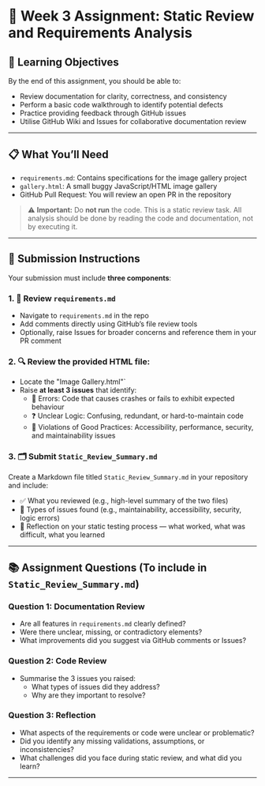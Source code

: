 # 📝 Week 3 Assignment: Static Review and Requirements Analysis

## 🎯 Learning Objectives

By the end of this assignment, you should be able to:

- Review documentation for clarity, correctness, and consistency  
- Perform a basic code walkthrough to identify potential defects  
- Practice providing feedback through GitHub issues  
- Utilise GitHub Wiki and Issues for collaborative documentation review  

---

## 📋 What You’ll Need

- `requirements.md`: Contains specifications for the image gallery project  
- `gallery.html`: A small buggy JavaScript/HTML image gallery  
- GitHub Pull Request: You will review an open PR in the repository  

> ⚠️ **Important:** Do **not run** the code. This is a static review task. All analysis should be done by reading the code and documentation, not by executing it.

---

## 📝 Submission Instructions

Your submission must include **three components**:

### 1. 📄 Review `requirements.md`
- Navigate to `requirements.md` in the repo  
- Add comments directly using GitHub’s file review tools  
- Optionally, raise Issues for broader concerns and reference them in your PR comment  

### 2. 🔍 Review the provided HTML file:
- Locate the "Image Gallery.html"`  
- Raise **at least 3 issues** that identify:
  - 🛑 Errors: Code that causes crashes or fails to exhibit expected behaviour  
  - ❓ Unclear Logic: Confusing, redundant, or hard-to-maintain code  
  - 🚫 Violations of Good Practices: Accessibility, performance, security, and maintainability issues  

### 3. 🗂️ Submit `Static_Review_Summary.md`
Create a Markdown file titled `Static_Review_Summary.md` in your repository and include:

- ✅ What you reviewed (e.g., high-level summary of the two files)  
- 🐛 Types of issues found (e.g., maintainability, accessibility, security, logic errors)  
- 💭 Reflection on your static testing process — what worked, what was difficult, what you learned  

---

## 📚 Assignment Questions (To include in `Static_Review_Summary.md`)

### **Question 1: Documentation Review**
- Are all features in `requirements.md` clearly defined?
- Were there unclear, missing, or contradictory elements?
- What improvements did you suggest via GitHub comments or Issues?

### **Question 2: Code Review**
- Summarise the 3 issues you raised:
  - What types of issues did they address?
  - Why are they important to resolve?

### **Question 3: Reflection**
- What aspects of the requirements or code were unclear or problematic?
- Did you identify any missing validations, assumptions, or inconsistencies?
- What challenges did you face during static review, and what did you learn?

---


